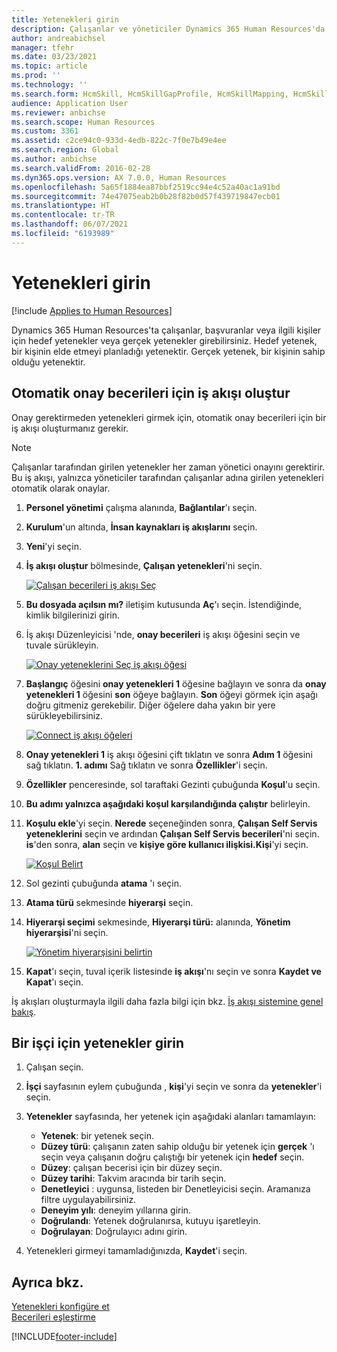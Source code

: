 ```yaml
---
title: Yetenekleri girin
description: Çalışanlar ve yöneticiler Dynamics 365 Human Resources'da yetenek girebilir.
author: andreabichsel
manager: tfehr
ms.date: 03/23/2021
ms.topic: article
ms.prod: ''
ms.technology: ''
ms.search.form: HcmSkill, HcmSkillGapProfile, HcmSkillMapping, HcmSkillType, HcmEmployeeDevelopmentWorkspace
audience: Application User
ms.reviewer: anbichse
ms.search.scope: Human Resources
ms.custom: 3361
ms.assetid: c2ce94c0-933d-4edb-822c-7f0e7b49e4ee
ms.search.region: Global
ms.author: anbichse
ms.search.validFrom: 2016-02-28
ms.dyn365.ops.version: AX 7.0.0, Human Resources
ms.openlocfilehash: 5a65f1884ea87bbf2519cc94e4c52a40ac1a91bd
ms.sourcegitcommit: 74e47075eab2b0b28f82b0d57f439719847ecb01
ms.translationtype: HT
ms.contentlocale: tr-TR
ms.lasthandoff: 06/07/2021
ms.locfileid: "6193989"
---
```

# <a name="enter-skills"></a>Yetenekleri girin

[!include [Applies to Human Resources](../includes/applies-to-hr.md)]

Dynamics 365 Human Resources'ta çalışanlar, başvuranlar veya ilgili kişiler için hedef yetenekler veya gerçek yetenekler girebilirsiniz. Hedef yetenek, bir kişinin elde etmeyi planladığı yetenektir. Gerçek yetenek, bir kişinin sahip olduğu yetenektir.

## <a name="create-a-workflow-to-auto-approve-skills"></a>Otomatik onay becerileri için iş akışı oluştur

Onay gerektirmeden yetenekleri girmek için, otomatik onay becerileri için bir iş akışı oluşturmanız gerekir.

> [!NOTE]
> Çalışanlar tarafından girilen yetenekler her zaman yönetici onayını gerektirir. Bu iş akışı, yalnızca yöneticiler tarafından çalışanlar adına girilen yetenekleri otomatik olarak onaylar.

1. **Personel yönetimi** çalışma alanında, **Bağlantılar**'ı seçin.

2. **Kurulum**'un altında, **İnsan kaynakları iş akışlarını** seçin.

3. **Yeni**'yi seçin.

4. **İş akışı oluştur** bölmesinde, **Çalışan yetenekleri**'ni seçin.

   [![Çalışan becerileri iş akışı Seç](media/hr-develop-skills-new-workflow.png)](media/hr-develop-skills-new-workflow.png)

5. **Bu dosyada açılsın mı?** iletişim kutusunda **Aç**'ı seçin. İstendiğinde, kimlik bilgilerinizi girin.

6. İş akışı Düzenleyicisi 'nde, **onay becerileri** iş akışı öğesini seçin ve tuvale sürükleyin.

   [![Onay yeteneklerini Seç iş akışı öğesi](media/hr-develop-skills-element.png)](media/hr-develop-skills-element.png)

7. **Başlangıç** öğesini **onay yetenekleri 1** öğesine bağlayın ve sonra da **onay yetenekleri 1** öğesini **son** öğeye bağlayın. **Son** öğeyi görmek için aşağı doğru gitmeniz gerekebilir. Diğer öğelere daha yakın bir yere sürükleyebilirsiniz.

   [![Connect iş akışı öğeleri](media/hr-develop-skills-connect-elements.png)](media/hr-develop-skills-connect-elements.png)

8. **Onay yetenekleri 1** iş akışı öğesini çift tıklatın ve sonra **Adım 1** öğesini sağ tıklatın. **1. adımı** Sağ tıklatın ve sonra **Özellikler**'i seçin.

9. **Özellikler** penceresinde, sol taraftaki Gezinti çubuğunda **Koşul**'u seçin.

10. **Bu adımı yalnızca aşağıdaki koşul karşılandığında çalıştır** belirleyin.

11. **Koşulu ekle**'yi seçin. **Nerede** seçeneğinden sonra, **Çalışan Self Servis yeteneklerini** seçin ve ardından **Çalışan Self Servis becerileri**'ni seçin. **is**'den sonra, **alan** seçin ve **kişiye göre kullanıcı ilişkisi.Kişi**'yi seçin.

    [![Koşul Belirt](media/hr-develop-skills-condition.png)](media/hr-develop-skills-condition.png)

12. Sol gezinti çubuğunda **atama** 'ı seçin.

13. **Atama türü** sekmesinde **hiyerarşi** seçin.

14. **Hiyerarşi seçimi** sekmesinde, **Hiyerarşi türü:** alanında, **Yönetim hiyerarşisi**'ni seçin.

    [![Yönetim hiyerarşisini belirtin](media/hr-develop-skills-hierarchy.png)](media/hr-develop-skills-hierarchy.png)

15. **Kapat**'ı seçin, tuval içerik listesinde **iş akışı**'nı seçin ve sonra **Kaydet ve Kapat**'ı seçin.

İş akışları oluşturmayla ilgili daha fazla bilgi için bkz. [İş akışı sistemine genel bakış](../fin-ops-core/fin-ops/organization-administration/overview-workflow-system.md?toc=/dynamics365/human-resources/toc.json).

## <a name="enter-skills-for-a-worker"></a>Bir işçi için yetenekler girin

1. Çalışan seçin.

2. **İşçi** sayfasının eylem çubuğunda , **kişi**'yi seçin ve sonra da **yetenekler**'i seçin.

3. **Yetenekler** sayfasında, her yetenek için aşağıdaki alanları tamamlayın:

   - **Yetenek**: bir yetenek seçin.
   - **Düzey türü**: çalışanın zaten sahip olduğu bir yetenek için **gerçek** 'ı seçin veya çalışanın doğru çalıştığı bir yetenek için **hedef** seçin.
   - **Düzey**: çalışan becerisi için bir düzey seçin.
   - **Düzey tarihi**: Takvim aracında bir tarih seçin.
   - **Denetleyici** : uygunsa, listeden bir Denetleyicisi seçin. Aramanıza filtre uygulayabilirsiniz.
   - **Deneyim yılı**: deneyim yıllarına girin.
   - **Doğrulandı**: Yetenek doğrulanırsa, kutuyu işaretleyin.
   - **Doğrulayan**: Doğrulayıcı adını girin.

4. Yetenekleri girmeyi tamamladığınızda, **Kaydet**'i seçin.

## <a name="see-also"></a>Ayrıca bkz.

[Yetenekleri konfigüre et](hr-develop-skills.md)<br>
[Becerileri eşleştirme](hr-develop-map-skills.md)

[!INCLUDE[footer-include](../includes/footer-banner.md)]